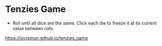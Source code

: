 # Tenzies Game

- Roll until all dice are the same. Click each die to freeze it at its current value between rolls.

https://joyjsmun.github.io/tenzies_game